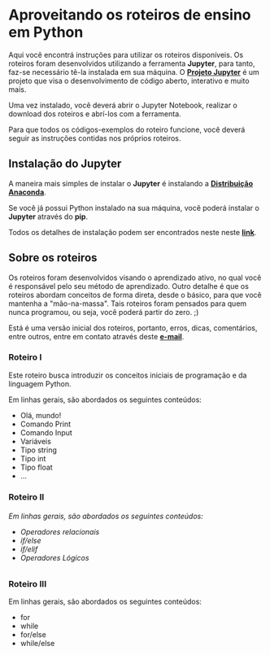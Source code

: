 <p><h1>Aproveitando os roteiros de ensino em Python</h1></p>
<p>Aqui você encontrá instruções para utilizar os roteiros disponíveis. Os roteiros foram desenvolvidos utilizando a 
ferramenta <b>Jupyter</b>, para tanto, faz-se necessário tê-la instalada em sua máquina. O <b><a href='https://jupyter.org/'>Projeto Jupyter</a></b> é um projeto que visa o desenvolvimento de código aberto, 
interativo e muito mais.</p>
<p>Uma vez instalado, você deverá abrir o Jupyter Notebook, realizar o download dos roteiros e abrí-los com a ferramenta.</p>
<p>Para que todos os códigos-exemplos do roteiro funcione, você deverá seguir as instruções contidas nos próprios roteiros.</p>
<p><h2>Instalação do Jupyter</h2></p>
<p>A maneira mais simples de instalar o <b>Jupyter</b> é instalando a <b><a href='https://www.anaconda.com/distribution/'>
Distribuição Anaconda</a></b>.</p>
<p>Se você já possui Python instalado na sua máquina, você poderá instalar o <b>Jupyter</b> através do
<b>pip</b>.</p>
<p>Todos os detalhes de instalação podem ser encontrados neste neste <b><a href='https://jupyter.org/install'>link</a></b>.</p>
<p><h2>Sobre os roteiros</h2></p>
<p>Os roteiros foram desenvolvidos visando o aprendizado ativo, no qual você é responsável pelo seu método de aprendizado.
Outro detalhe é que os roteiros abordam conceitos de forma direta, desde o básico, para que você mantenha a "mão-na-massa". Tais roteiros foram pensados para quem nunca programou, ou seja, você poderá partir do zero. ;)</p>
<p>Está é uma versão inicial dos roteiros, portanto, erros, dicas, comentários, entre outros, entre em contato através deste
<b><a href="mailto:marciliofoneto@gmail.com">e-mail</a></b>.</p>
<p><h3>Roteiro I</h3></p>
<p>Este roteiro busca introduzir os conceitos iniciais de programação e da linguagem Python.</p>
<p>Em linhas gerais, são abordados os seguintes conteúdos:</p>
<p>
  <ul>
        <li>Olá, mundo!</li>
        <li>Comando Print</li>
        <li>Comando Input</li>
        <li>Variáveis</li>
        <li>Tipo string</li>
        <li>Tipo int</li>
        <li>Tipo float</li>
        <li>...</li>
    </ul>
</p>
<p><h3>Roteiro II</h3></p>
<h6><p>Em linhas gerais, são abordados os seguintes conteúdos:</p>
<p>
<ul>
        <li>Operadores relacionais</li>
        <li>if/else</li>
        <li>if/elif</li>
        <li>Operadores Lógicos</li>
    </ul>
</p>
<p><h3>Roteiro III</h3></p>
<p>Em linhas gerais, são abordados os seguintes conteúdos:</p>
<p>
<ul>
  <li>for</li>
  <li>while</li>
  <li>for/else</li>
  <li>while/else</li>
</ul>
</p></h6>
